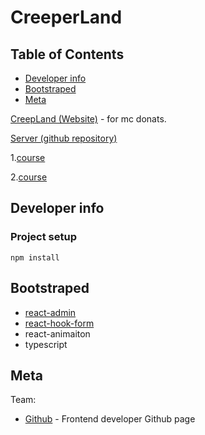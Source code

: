 # CreeperLand 

## Table of Contents

- [Developer info](#developer-info)
- [Bootstraped](#bootstraped)
- [Meta](#meta)	

[CreepLand (Website)](https://creeper.land/) - for mc donats.

[Server (github repository)](https://github.com/Barklim/CreeperLandServer)

1.[course](https://coursehunter.net/course/next-js-s-react-i-node-krasivoe-prilozhenie-portfolio)

2.[course](https://coursehunter.net/course/next-js-i-apollo-prilozhenie-portfolio-s-react-graphql-node)

## Developer info

### Project setup
```
npm install
```

## Bootstraped

* [react-admin](https://www.youtube.com/watch?v=HRmdj-HpJyE&ab_channel=TraversyMedia)
* [react-hook-form](https://react-hook-form.com/)
* react-animaiton
* typescript

## Meta

Team:
- [Github](https://barklim.github.io/) - Frontend developer Github page
